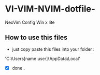 # VI-VIM-NVIM-dotfile-

NeoVim Config Win x lite 

## How to use this files 

- just copy paste this files into your folder :

'C:\Users\[name user]\AppData\Local'

- [X] done .
